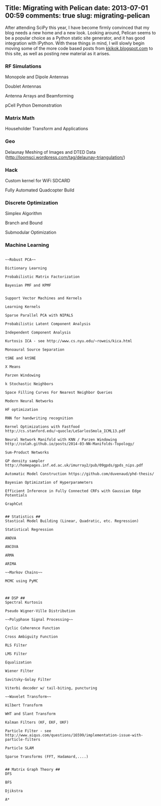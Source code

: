 Title: Migrating with Pelican 
date: 2013-07-01 00:59 
comments: true
slug: migrating-pelican 
---

<!-- PELICAN_BEGIN_SUMMARY -->
After attending SciPy this year, I have become firmly convinced that my blog needs a new home and a new look. 
Looking around, Pelican seems to be a popular choice as a Python static site generator, and it has good integration with
IPython. With these things in mind, I will slowly begin moving some of the more code based posts from [kkjkok.blogspot.com](http://kkjkok.blogspot.com)
to this site, as well as posting new material as it arises.

<!-- PELICAN_END_SUMMARY -->
### RF Simulations ###
Monopole and Dipole Antennas

Doublet Antennas

Antenna Arrays and Beamforming

pCell Python Demonstration


### Matrix Math ###
Householder Transform and Applications


### Geo ###
Delaunay Meshing of Images and DTED Data (http://loomsci.wordpress.com/tag/delaunay-triangulation/)


### Hack ###
Custom kernel for WiFi SDCARD

Fully Automated Quadcopter Build


### Discrete Optimization ###
Simplex Algorithm

Branch and Bound

Submodular Optimization


### Machine Learning ###
~~~Hidden Markov Models for Single Speaker Speech Recognition~~~

~~Robust PCA~~

Dictionary Learning

Probabilistic Matrix Factorization

Bayesian PMF and KPMF


Support Vector Machines and Kernels

Learning Kernels

Sparse Parallel PCA with NIPALS

Probabilistic Latent Component Analysis

Independent Component Analysis

Kurtosis ICA - see http://www.cs.nyu.edu/~roweis/kica.html

Monoaural Source Separation

tSNE and ktSNE

X Means

Parzen Windowing

k Stochastic Neighbors

Space Filling Curves For Nearest Neighbor Queries

Modern Neural Networks

HF optimization

RNN for handwriting recognition

Kernel Optimizations with Fastfood http://cs.stanford.edu/~quocle/LeSarlosSmola_ICML13.pdf

Neural Network Manifold with KNN / Parzen Windowing http://colah.github.io/posts/2014-03-NN-Manifolds-Topology/

Sum-Product Networks

GP density sampler http://homepages.inf.ed.ac.uk/imurray2/pub/09gpds/gpds_nips.pdf

Automatic Model Construction https://github.com/duvenaud/phd-thesis/

Bayesian Optimization of Hyperparameters

Efficient Inference in Fully Connected CRFs with Gaussian Edge Potentials

GraphCut


## Statistics ##
Stastical Model Building (Linear, Quadratic, etc. Regression)

Statistical Regression

ANOVA

ANCOVA

ARMA

ARIMA

~~Markov Chains~~

MCMC using PyMC



## DSP ##
Spectral Kurtosis

Pseudo Wigner-Ville Distribution

~~Polyphase Signal Processing~~ 

Cyclic Coherence Function

Cross Ambiguity Function

RLS Filter

LMS Filter

Equalization

Wiener Filter

Savitsky-Golay Filter

Viterbi decoder w/ tail-biting, puncturing

~~Wavelet Transform~~

Hilbert Transform

WHT and Slant Transform

Kalman Filters (KF, EKF, UKF)

Particle Filter - see http://www.aiqus.com/questions/16599/implementation-issue-with-particle-filters

Particle SLAM

Sparse Transforms (FFT, Hadamard,....)


## Matrix Graph Theory ##
DFS

BFS

Djikstra

A*

